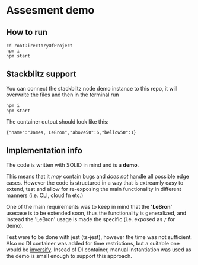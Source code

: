 # Assesment demo

## How to run

```
cd rootDirectoryOfProject
npm i
npm start
```

## Stackblitz support
You can connect the stackblitz node demo instance to this repo, it will overwrite the files and then in the terminal run

```
npm i
npm start
```
The container output should look like this:

```
{"name":"James, LeBron","above50":6,"bellow50":1}
```

## Implementation info

The code is written with SOLID in mind and is a **demo**.

This means that it *may* contain bugs and *does not* handle all possible edge cases. However the code
is structured in a way that is extreamly easy to extend, test and allow for re-exposing the main functionality 
in different manners (i.e. CLI, cloud fn etc.)

One of the main requirements was to keep in mind that the **'LeBron'** usecase is to be
extended soon, thus the functionality is generalized, and instead the 'LeBron' usage is
made the specific (i.e. exposed as `/` for demo).

Test were to be done with jest (ts-jest), however the time was not sufficient. Also no
DI container was added for time restrictions, but a suitable one would be 
[inversify](https://github.com/inversify/InversifyJS). Insead of DI container, manual instantiation was used as the demo is small enough to support this approach.

